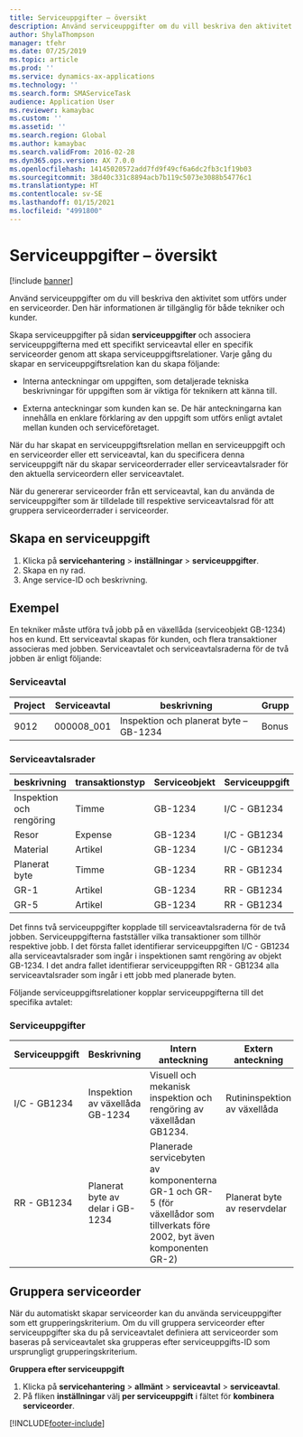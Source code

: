 ```yaml
---
title: Serviceuppgifter – översikt
description: Använd serviceuppgifter om du vill beskriva den aktivitet som utförs under en serviceorder. Den här informationen är tillgänglig för både tekniker och kunder.
author: ShylaThompson
manager: tfehr
ms.date: 07/25/2019
ms.topic: article
ms.prod: ''
ms.service: dynamics-ax-applications
ms.technology: ''
ms.search.form: SMAServiceTask
audience: Application User
ms.reviewer: kamaybac
ms.custom: ''
ms.assetid: ''
ms.search.region: Global
ms.author: kamaybac
ms.search.validFrom: 2016-02-28
ms.dyn365.ops.version: AX 7.0.0
ms.openlocfilehash: 14145020572add7fd9f49cf6a6dc2fb3c1f19b03
ms.sourcegitcommit: 38d40c331c8894acb7b119c5073e3088b54776c1
ms.translationtype: HT
ms.contentlocale: sv-SE
ms.lasthandoff: 01/15/2021
ms.locfileid: "4991800"
---
```

# <a name="service-tasks-overview"></a>Serviceuppgifter – översikt

[!include [banner](../includes/banner.md)]

Använd serviceuppgifter om du vill beskriva den aktivitet som utförs under en serviceorder.
Den här informationen är tillgänglig för både tekniker och kunder.

Skapa serviceuppgifter på sidan **serviceuppgifter** och associera serviceuppgifterna med ett specifikt serviceavtal eller en specifik serviceorder genom att skapa serviceuppgiftsrelationer. Varje gång du skapar en serviceuppgiftsrelation kan du skapa följande:

-  Interna anteckningar om uppgiften, som detaljerade tekniska beskrivningar för uppgiften som är viktiga för teknikern att känna till.

-  Externa anteckningar som kunden kan se. De här anteckningarna kan innehålla en enklare förklaring av den uppgift som utförs enligt avtalet mellan kunden och serviceföretaget.

När du har skapat en serviceuppgiftsrelation mellan en serviceuppgift och en serviceorder eller ett serviceavtal, kan du specificera denna serviceuppgift när du skapar serviceorderrader eller serviceavtalsrader för den aktuella serviceordern eller serviceavtalet.

När du genererar serviceorder från ett serviceavtal, kan du använda de serviceuppgifter som är tilldelade till respektive serviceavtalsrad för att gruppera serviceorderrader i serviceorder.

## <a name="create-a-service-task"></a>Skapa en serviceuppgift

1. Klicka på **servicehantering** \> **inställningar** \> **serviceuppgifter**.
2. Skapa en ny rad.
3. Ange service-ID och beskrivning.

## <a name="example"></a>Exempel

En tekniker måste utföra två jobb på en växellåda (serviceobjekt GB-1234) hos en kund. Ett serviceavtal skapas för kunden, och flera transaktioner associeras med jobben. Serviceavtalet och serviceavtalsraderna för de två jobben är enligt följande:

### <a name="service-agreement"></a>Serviceavtal

| Project | Serviceavtal | beskrivning                                  | Grupp   |
|---------|-------------------|----------------------------------------------|---------|
| 9012    | 000008\_001       | Inspektion och planerat byte – GB-1234 | Bonus |

### <a name="service-agreement-lines"></a>Serviceavtalsrader

| beskrivning             | transaktionstyp | Serviceobjekt | Serviceuppgift |
|-------------------------|------------------|----------------|--------------|
| Inspektion och rengöring | Timme             | GB-1234        | I/C - GB1234 |
| Resor                  | Expense          | GB-1234        | I/C - GB1234 |
| Material               | Artikel             | GB-1234        | I/C - GB1234 |
| Planerat byte     | Timme             | GB-1234        | RR - GB1234  |
| GR-1                    | Artikel             | GB-1234        | RR - GB1234  |
| GR-5                    | Artikel             | GB-1234        | RR - GB1234  |

Det finns två serviceuppgifter kopplade till serviceavtalsraderna för de två jobben. Serviceuppgifterna fastställer vilka transaktioner som tillhör respektive jobb. I det första fallet identifierar serviceuppgiften I/C - GB1234 alla serviceavtalsrader som ingår i inspektionen samt rengöring av objekt GB-1234. I det andra fallet identifierar serviceuppgiften RR - GB1234 alla serviceavtalsrader som ingår i ett jobb med planerade byten.

Följande serviceuppgiftsrelationer kopplar serviceuppgifterna till det specifika avtalet:

### <a name="service-tasks"></a>Serviceuppgifter

| Serviceuppgift | Beskrivning                             | Intern anteckning                                                                                                                 | Extern anteckning                 |
|--------------|-----------------------------------------|-------------------------------------------------------------------------------------------------------------------------------|-------------------------------|
| I/C - GB1234 | Inspektion av växellåda GB-1234           | Visuell och mekanisk inspektion och rengöring av växellådan GB1234.                                                              | Rutininspektion av växellåda |
| RR - GB1234  | Planerat byte av delar i GB-1234 | Planerade servicebyten av komponenterna GR-1 och GR-5 (för växellådor som tillverkats före 2002, byt även komponenten GR-2) | Planerat byte av reservdelar  |

## <a name="group-service-orders"></a>Gruppera serviceorder

När du automatiskt skapar serviceorder kan du använda serviceuppgifter som ett grupperingskriterium. Om du vill gruppera serviceorder efter serviceuppgifter ska du på serviceavtalet definiera att serviceorder som baseras på serviceavtalet ska grupperas efter serviceuppgifts-ID som ursprungligt grupperingskriterium.

**Gruppera efter serviceuppgift**

1. Klicka på **servicehantering** \> **allmänt** \> **serviceavtal** \> **serviceavtal**.
2. På fliken **inställningar** välj **per serviceuppgift** i fältet för **kombinera serviceorder**.




[!INCLUDE[footer-include](../../includes/footer-banner.md)]